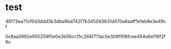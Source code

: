 # test

46f73ea71cf0d3ddd3b3dba6bd742f7b3450d3631d470a6aaff1e1eb8e3e49cf


0x8aa3992e955259f0e0e3b56cc15c266f711ac0e309f918fcee454e6e116f2f8c

